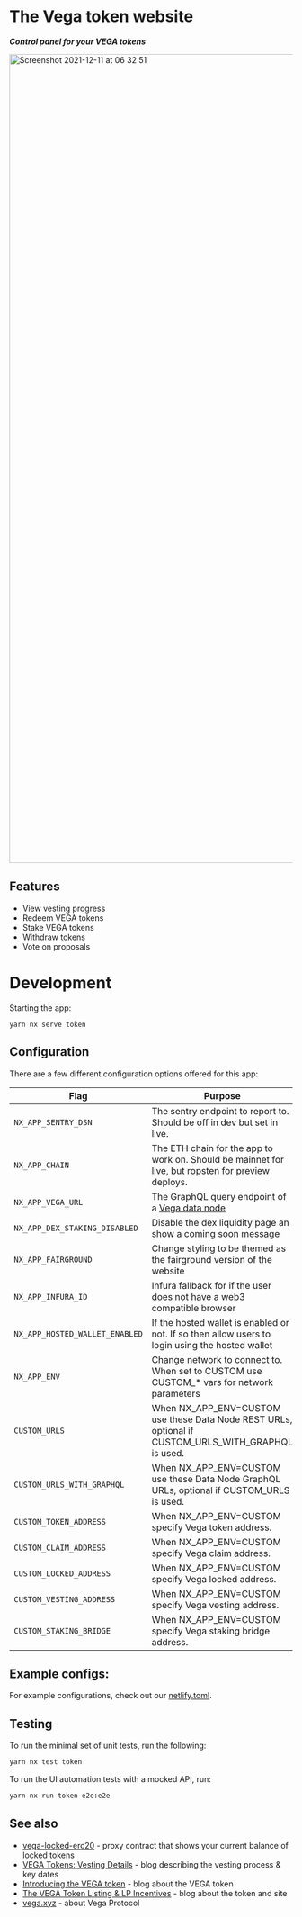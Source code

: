 # The Vega token website

**_Control panel for your VEGA tokens_**

<img width="1438" alt="Screenshot 2021-12-11 at 06 32 51" src="https://user-images.githubusercontent.com/13255539/145666935-563fc1ff-35bc-4cd9-ae6d-cf711cc23454.png">

## Features

- View vesting progress
- Redeem VEGA tokens
- Stake VEGA tokens
- Withdraw tokens
- Vote on proposals

# Development

Starting the app:

`yarn nx serve token`

## Configuration

There are a few different configuration options offered for this app:

| **Flag**                       | **Purpose**                                                                                          |
| ------------------------------ | ---------------------------------------------------------------------------------------------------- |
| `NX_APP_SENTRY_DSN`            | The sentry endpoint to report to. Should be off in dev but set in live.                              |
| `NX_APP_CHAIN`                 | The ETH chain for the app to work on. Should be mainnet for live, but ropsten for preview deploys.   |
| `NX_APP_VEGA_URL`              | The GraphQL query endpoint of a [Vega data node](https://github.com/vegaprotocol/networks#data-node) |
| `NX_APP_DEX_STAKING_DISABLED`  | Disable the dex liquidity page an show a coming soon message                                         |
| `NX_APP_FAIRGROUND`            | Change styling to be themed as the fairground version of the website                                 |
| `NX_APP_INFURA_ID`             | Infura fallback for if the user does not have a web3 compatible browser                              |
| `NX_APP_HOSTED_WALLET_ENABLED` | If the hosted wallet is enabled or not. If so then allow users to login using the hosted wallet      |
| `NX_APP_ENV`                   | Change network to connect to. When set to CUSTOM use CUSTOM\_\* vars for network parameters          |
| `CUSTOM_URLS`                  | When NX_APP_ENV=CUSTOM use these Data Node REST URLs, optional if CUSTOM_URLS_WITH_GRAPHQL is used.  |
| `CUSTOM_URLS_WITH_GRAPHQL`     | When NX_APP_ENV=CUSTOM use these Data Node GraphQL URLs, optional if CUSTOM_URLS is used.            |
| `CUSTOM_TOKEN_ADDRESS`         | When NX_APP_ENV=CUSTOM specify Vega token address.                                                   |
| `CUSTOM_CLAIM_ADDRESS`         | When NX_APP_ENV=CUSTOM specify Vega claim address.                                                   |
| `CUSTOM_LOCKED_ADDRESS`        | When NX_APP_ENV=CUSTOM specify Vega locked address.                                                  |
| `CUSTOM_VESTING_ADDRESS`       | When NX_APP_ENV=CUSTOM specify Vega vesting address.                                                 |
| `CUSTOM_STAKING_BRIDGE`        | When NX_APP_ENV=CUSTOM specify Vega staking bridge address.                                          |

## Example configs:

For example configurations, check out our [netlify.toml](./netlify.toml).

## Testing

To run the minimal set of unit tests, run the following:

```bash
yarn nx test token
```

To run the UI automation tests with a mocked API, run:

```bash
yarn nx run token-e2e:e2e
```

## See also

- [vega-locked-erc20](https://github.com/vegaprotocol/vega-locked-erc20) - proxy contract that shows your current balance
  of locked tokens
- [VEGA Tokens: Vesting Details](https://blog.vega.xyz/vega-tokens-vesting-details-890b00fc238e) - blog describing
  the vesting process & key dates
- [Introducing the VEGA token](https://blog.vega.xyz/introducing-the-vega-token-40dac090b5c1) - blog about the VEGA
  token
- [The VEGA Token Listing & LP Incentives](https://blog.vega.xyz/unlocking-vega-coinlist-pro-uniswap-sushiswap-b1414750e358) - blog about the token and site
- [vega.xyz](https://vega.xyz) - about Vega Protocol
